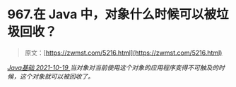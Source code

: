 <!--yml
category: 未分类
date: 0001-01-01 00:00:00
-->

# 967.在 Java 中，对象什么时候可以被垃圾回收？

> 原文：[https://zwmst.com/5216.html](https://zwmst.com/5216.html)

   [ *Java基础* ](https://zwmst.com/java%e5%9f%ba%e7%a1%80)*[ <time datetime="2021-10-20T01:46:07+08:00"> 2021-10-19 </time> ](https://zwmst.com/5216.html)  当对象对当前使用这个对象的应用程序变得不可触及的时候，这个对象就可以被回收了。*